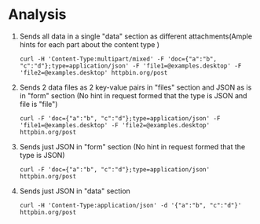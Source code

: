 # Analysis

1. Sends all data in a single "data" section as different attachments(Ample hints for each part about the content type )

   `curl -H 'Content-Type:multipart/mixed' -F 'doc={"a":"b", "c":"d"};type=application/json' -F 'file1=@examples.desktop' -F 'file2=@examples.desktop' httpbin.org/post`

2. Sends 2 data files as 2 key-value pairs in "files" section and JSON as is in "form" section (No hint in request formed that the type is JSON and file is "file")

   `curl -F 'doc={"a":"b", "c":"d"};type=application/json' -F 'file1=@examples.desktop' -F 'file2=@examples.desktop' httpbin.org/post`

3. Sends just JSON in "form" section (No hint in request formed that the type is JSON)

   `curl -F 'doc={"a":"b", "c":"d"};type=application/json' httpbin.org/post`

4. Sends just JSON in "data" section

   `curl -H 'Content-Type:application/json' -d '{"a":"b", "c":"d"}' httpbin.org/post`
